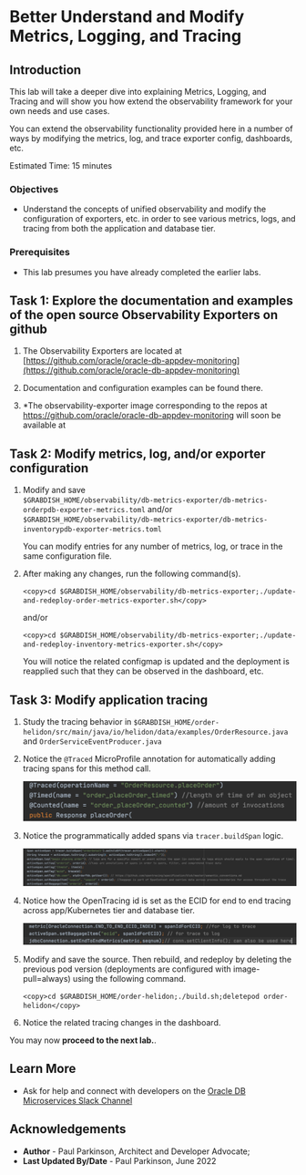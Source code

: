 # Better Understand and Modify Metrics, Logging, and Tracing

## Introduction

This lab will take a deeper dive into explaining Metrics, Logging, and Tracing and will show you how extend the observability framework for your own needs and use cases.

You can extend the observability functionality provided here in a number of ways by modifying the metrics, log, and trace exporter config, dashboards, etc.

Estimated Time:  15 minutes

### Objectives

-   Understand the concepts of unified observability and modify the configuration of exporters, etc. in order to see various metrics, logs, and tracing from both the application and database tier.

### Prerequisites

- This lab presumes you have already completed the earlier labs.

## Task 1: Explore the documentation and examples of the open source Observability Exporters on github

1. The Observability Exporters are located at [https://github.com/oracle/oracle-db-appdev-monitoring](https://github.com/oracle/oracle-db-appdev-monitoring)

2. Documentation and configuration examples can be found there.

3. *The observability-exporter image corresponding to the repos at https://github.com/oracle/oracle-db-appdev-monitoring will soon be available at 

## Task 2: Modify metrics, log, and/or exporter configuration

1. Modify and save  
   `$GRABDISH_HOME/observability/db-metrics-exporter/db-metrics-orderpdb-exporter-metrics.toml`
   and/or 
   `$GRABDISH_HOME/observability/db-metrics-exporter/db-metrics-inventorypdb-exporter-metrics.toml`

   You can modify entries for any number of metrics, log, or trace in the same configuration file.
   
2. After making any changes, run the following command(s).   
   ```
   <copy>cd $GRABDISH_HOME/observability/db-metrics-exporter;./update-and-redeploy-order-metrics-exporter.sh</copy>
   ```
   and/or
   ```
   <copy>cd $GRABDISH_HOME/observability/db-metrics-exporter;./update-and-redeploy-inventory-metrics-exporter.sh</copy>
   ```
   You will notice the related configmap is updated and the deployment is reapplied such that they can be observed in the dashboard, etc.

## Task 3: Modify application tracing

1. Study the tracing behavior in `$GRABDISH_HOME/order-helidon/src/main/java/io/helidon/data/examples/OrderResource.java` and `OrderServiceEventProducer.java`

2. Notice the `@Traced` MicroProfile annotation for automatically adding tracing spans for this method call.

    ![Annotation Trace](./images/annotationtrace.png " ")


3. Notice the programmatically added spans via `tracer.buildSpan`  logic.

    ![Programmatic Span](./images/programmaticspan.png " ")


4. Notice how the OpenTracing id is set as the ECID for end to end tracing across app/Kubernetes tier and database tier.

    ![OpenTracing Id](./images/opentracingidsetasecid.png " ")

5. Modify and save the source. Then rebuild, and redeploy by deleting the previous pod version (deployments are configured with image-pull=always) using the following command.

    ```
    <copy>cd $GRABDISH_HOME/order-helidon;./build.sh;deletepod order-helidon</copy>
    ```
     
6. Notice the related tracing changes in the dashboard.


You may now **proceed to the next lab.**.

## Learn More

* Ask for help and connect with developers on the [Oracle DB Microservices Slack Channel](https://bit.ly/oracle-db-microservices-help-slack)   

## Acknowledgements
* **Author** - Paul Parkinson, Architect and Developer Advocate;
* **Last Updated By/Date** - Paul Parkinson, June 2022
